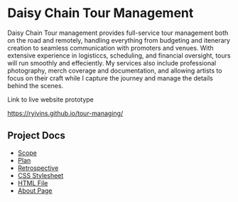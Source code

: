 # Daisy Chain Tour Management 

Daisy Chain Tour management provides full-service tour management both on the road and remotely, handling everything from budgeting and itenerary creation to seamless communication with promoters and venues. With extensive experience in logisticcs, scheduling, and financial oversight, tours will run smoothly and effeciently. My services also include professional photography, merch coverage and documentation, and allowing artists to focus on their craft while I capture the journey and manage the details behind the scenes. 

Link to live website prototype 

https://ryivins.github.io/tour-managing/     

  <!-- Links to project docs -->
  <section>
    <h2>Project Docs</h2>
    <ul>
      <li><a href="scope.md">Scope</a></li>
      <li><a href="plan.md">Plan</a></li>
      <li><a href="Retrospective.md">Retrospective</a></li>
      <li><a href="style.css">CSS Stylesheet</a></li>
      <li><a href="index.html">HTML File</a></li>
        <li><a href="about.html">About Page</a></li>
      </ul>
  </section>

